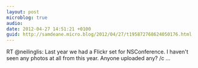 ```yaml
---
layout: post
microblog: true
audio: 
date: 2012-04-27 14:51:21 +0100
guid: http://samdeane.micro.blog/2012/04/27/t195872768624050176.html
---
```

RT @neilinglis: Last year we had a Flickr set for NSConference. I haven't seen any photos at all from this year. Anyone uploaded any? /c ...
